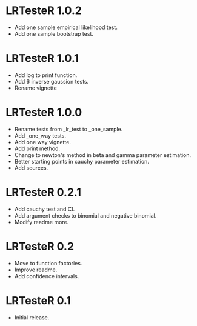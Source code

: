 # LRTesteR 1.0.2
* Add one sample empirical likelihood test.
* Add one sample bootstrap test.

# LRTesteR 1.0.1
* Add log to print function.
* Add 6 inverse gaussion tests.
* Rename vignette

# LRTesteR 1.0.0
* Rename tests from _lr_test to _one_sample.
* Add _one_way tests.
* Add one way vignette.
* Add print method.
* Change to newton's method in beta and gamma parameter estimation.
* Better starting points in cauchy parameter estimation.
* Add sources.

# LRTesteR 0.2.1
* Add cauchy test and CI.
* Add argument checks to binomial and negative binomial.
* Modify readme more.

# LRTesteR 0.2
* Move to function factories.
* Improve readme.
* Add confidence intervals.

# LRTesteR 0.1
* Initial release.
